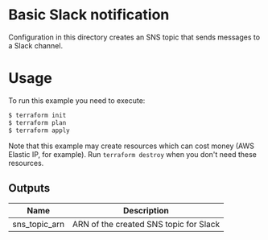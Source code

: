 Basic Slack notification
========================

Configuration in this directory creates an SNS topic that sends messages to a Slack channel.

Usage
=====

To run this example you need to execute:

```bash
$ terraform init
$ terraform plan
$ terraform apply
```

Note that this example may create resources which can cost money (AWS Elastic IP, for example). Run `terraform destroy` when you don't need these resources.

<!-- BEGINNING OF PRE-COMMIT-TERRAFORM DOCS HOOK -->
## Outputs

| Name | Description |
|------|-------------|
| sns\_topic\_arn | ARN of the created SNS topic for Slack |

<!-- END OF PRE-COMMIT-TERRAFORM DOCS HOOK -->
